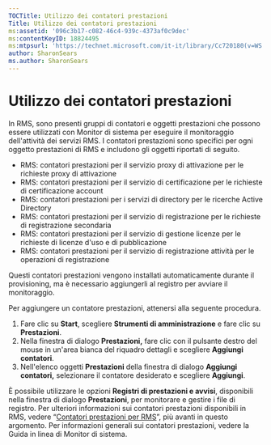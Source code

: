 ```yaml
---
TOCTitle: Utilizzo dei contatori prestazioni
Title: Utilizzo dei contatori prestazioni
ms:assetid: '096c3b17-c082-46c4-939c-4373af0c9dec'
ms:contentKeyID: 18824495
ms:mtpsurl: 'https://technet.microsoft.com/it-it/library/Cc720180(v=WS.10)'
author: SharonSears
ms.author: SharonSears
---
```


Utilizzo dei contatori prestazioni
==================================

In RMS, sono presenti gruppi di contatori e oggetti prestazioni che possono essere utilizzati con Monitor di sistema per eseguire il monitoraggio dell'attività dei servizi RMS. I contatori prestazioni sono specifici per ogni oggetto prestazioni di RMS e includono gli oggetti riportati di seguito.

-   RMS: contatori prestazioni per il servizio proxy di attivazione per le richieste proxy di attivazione
-   RMS: contatori prestazioni per il servizio di certificazione per le richieste di certificazione account
-   RMS: contatori prestazioni per i servizi di directory per le ricerche Active Directory
-   RMS: contatori prestazioni per il servizio di registrazione per le richieste di registrazione secondaria
-   RMS: contatori prestazioni per il servizio di gestione licenze per le richieste di licenze d'uso e di pubblicazione
-   RMS: contatori prestazioni per il servizio di registrazione attività per le operazioni di registrazione

Questi contatori prestazioni vengono installati automaticamente durante il provisioning, ma è necessario aggiungerli al registro per avviare il monitoraggio.

Per aggiungere un contatore prestazioni, attenersi alla seguente procedura.

1.  Fare clic su **Start**, scegliere **Strumenti di amministrazione** e fare clic su **Prestazioni**.
2.  Nella finestra di dialogo **Prestazioni,** fare clic con il pulsante destro del mouse in un'area bianca del riquadro dettagli e scegliere **Aggiungi contatori**.
3.  Nell'elenco oggetti **Prestazioni** della finestra di dialogo **Aggiungi contatori,** selezionare il contatore desiderato e scegliere **Aggiungi**.

È possibile utilizzare le opzioni **Registri di prestazioni e avvisi**, disponibili nella finestra di dialogo **Prestazioni**, per monitorare e gestire i file di registro. Per ulteriori informazioni sui contatori prestazioni disponibili in RMS, vedere “[Contatori prestazioni per RMS](https://technet.microsoft.com/a2f4e30d-3c6f-4e74-bd11-8f2103f88b0c)”, più avanti in questo argomento. Per informazioni generali sui contatori prestazioni, vedere la Guida in linea di Monitor di sistema.
